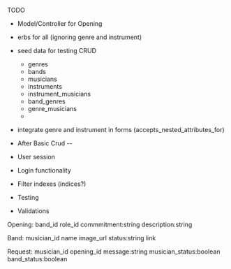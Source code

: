 TODO

<!-- - Model for Request -->
- Model/Controller for Opening
- erbs for all (ignoring genre and instrument)
- seed data for testing CRUD
  - genres
  - bands
  - musicians
  - instruments
  - instrument_musicians
  - band_genres
  - genre_musicians
  -
- integrate genre and instrument in forms (accepts_nested_attributes_for)

- After Basic Crud --
- User session
- Login functionality
- Filter indexes (indices?)
- Testing
- Validations

Opening:
  band_id
  role_id
  commmitment:string
  description:string

Band:
  musician_id
  name
  image_url
  status:string
  link

Request:
  musician_id
  opening_id
  message:string
  musician_status:boolean
  band_status:boolean
